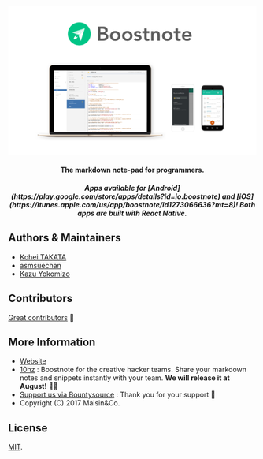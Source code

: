 ![Boostnote app screenshot](./resources/repository/top.png)

<h4 align="center">The markdown note-pad for programmers. </h4>
<h5 align="center">Apps available for [Android](https://play.google.com/store/apps/details?id=io.boostnote) and [iOS](https://itunes.apple.com/us/app/boostnote/id1273066636?mt=8)! Both apps are built with React Native.</h5>

## Authors & Maintainers
- [Kohei TAKATA](https://github.com/kohei-takata)
- [asmsuechan](https://github.com/asmsuechan)
- [Kazu Yokomizo](https://github.com/kazup01)

## Contributors
[Great contributors](https://github.com/BoostIO/Boostnote/graphs/contributors) :tada:

## More Information
* [Website](https://boostnote.io)
* [10hz](https://boostnote.io/team/) : Boostnote for the creative hacker teams. Share your markdown notes and snippets instantly with your team. **We will release it at August!** 🏃💨
* [Support us via Bountysource](https://salt.bountysource.com/teams/boostnote) : Thank you for your support 🎉
* Copyright (C) 2017 Maisin&Co.

## License
[MIT](https://github.com/Boostnote/boostnote-mobile/blob/master/LICENSE).
